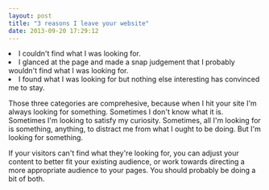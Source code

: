 ```yaml
---
layout: post
title: "3 reasons I leave your website"
date: 2013-09-20 17:29:12
---
```


<li class="p1">
  I couldn't find what I was looking for.
</li>
<li class="p1">
  I glanced at the page and made a snap judgement that I probably wouldn't find what I was looking for.
</li>
<li class="p1">
  I found what I was looking for but nothing else interesting has convinced me to stay.
</li>

<p class="p1">
  Those three categories are comprehesive, because when I hit your site I'm always looking for something. Sometimes I don't know what it is. Sometimes I'm looking to satisfy my curiosity. Sometimes, all I'm looking for is something, anything, to distract me from what I ought to be doing. But I'm looking for something.
</p>

<p class="p1">
  If your visitors can't find what they're looking for, you can adjust your content to better fit your existing audience, or work towards directing a more appropriate audience to your pages. You should probably be doing a bit of both.
</p>